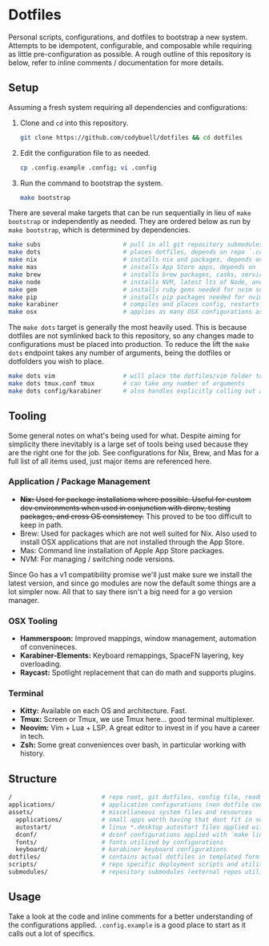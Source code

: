 Dotfiles
========

Personal scripts, configurations, and dotfiles to bootstrap a new system.
Attempts to be idempotent, configurable, and composable while requiring as
little pre-configuration as possible. A rough outline of this repository is
below, refer to inline comments / documentation for more details.

Setup
-----

Assuming a fresh system requiring all dependencies and configurations:

1. Clone and `cd` into this repository.

    ```bash
    git clone https://github.com/codybuell/dotfiles && cd dotfiles
    ```

2. Edit the configuration file to as needed.

    ```bash
    cp .config.example .config; vi .config
    ```

3. Run the command to bootstrap the system.

    ```bash
    make bootstrap
    ```

There are several make targets that can be run sequentially in lieu of `make
bootstrap` or independently as needed. They are ordered below as run by `make
bootstrap`, which is determined by dependencies.
```bash
make subs                       # pull in all git repository submodules
make dots                       # places dotfiles, depends on repo `.config` file
make nix                        # installs nix and packages, depends on `make dots`
make mas                        # installs App Store apps, depends on `make nix`
make brew                       # installs brew packages, casks, services
make node                       # installs NVM, latest lts of Node, and global node packages
make gem                        # installs ruby gems needed for nvim support etc
make pip                        # installs pip packages needed for nvim support etc
make karabiner                  # compiles and places config, restarts service, depends on node
make osx                        # applies as many OSX configurations as possible via cli
```
The `make dots` target is generally the most heavily used. This is because
dotfiles are not symlinked back to this repository, so any changes made to
configurations must be placed into production. To reduce the lift the `make
dots` endpoint takes any number of arguments, being the dotfiles or dotfolders
you wish to place.
```bash
make dots vim                   # will place the dotfiles/vim folder to ~/.vim
make dots tmux.conf tmux        # can take any number of arguments
make dots config/karabiner      # also handles explicitly calling out a sub path
```
Tooling
-------

Some general notes on what's being used for what. Despite aiming for simplicity
there inevitably is a large set of tools being used because they are the right
one for the job. See configurations for Nix, Brew, and Mas for a full list of
all items used, just major items are referenced here.

### Application / Package Management

- ~~__Nix:__ Used for package installations where possible. Useful for custom dev
  environments when used in conjunction with direnv, testing packages, and
  cross OS consistency.~~ This proved to be too difficult to keep in path.
- Brew: Used for packages which are not well suited for Nix. Also used to
  install OSX applications that are not installed through the App Store.
- Mas: Command line installation of Apple App Store packages.
- NVM: For managing / switching node versions.

Since Go has a v1 compatibility promise we'll just make sure we install the
latest version, and since go modules are now the default some things are a lot
simpler now. All that to say there isn't a big need for a go version manager.

### OSX Tooling

- __Hammerspoon:__ Improved mappings, window management, automation of convenineces.
- __Karabiner-Elements:__ Keyboard remappings, SpaceFN layering, key overloading.
- __Raycast:__ Spotlight replacement that can do math and supports plugins.

### Terminal

- __Kitty:__ Available on each OS and architecture. Fast.
- __Tmux:__ Screen or Tmux, we use Tmux here... good terminal multiplexer.
- __Neovim:__ Vim + Lua + LSP. A great editor to invest in if you have a career in tech.
- __Zsh:__ Some great conveniences over bash, in particular working with history.

Structure
---------
```bash
/                         # repo root, git dotfiles, config file, readme, makefile
applications/             # application configurations (non dotfile configs)
assets/                   # miscellaneous system files and resources
  applications/           # small apps worth having that dont fit in submodules or ~/.shell/bin
  autostart/              # linux *.desktop autostart files applied with `make linux`
  dconf/                  # dconf configurations applied with `make linux`
  fonts/                  # fonts utilized by configurations
  keyboard/               # karabiner keyboard configurations
dotfiles/                 # contains actual dotfiles in templated form
scripts/                  # repo specific deployment scripts and utilities
submodules/               # repository submodules (external repos utilized by configurations)
```
Usage
-----

Take a look at the code and inline comments for a better understanding of the
configurations applied. `.config.example` is a good place to start as it calls
out a lot of specifics.
